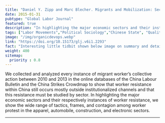 ```yaml
---
title: "Daniel Y. Zipp and Marc Blecher. Migrants and Mobilization: Sectoral Patterns in China, 2010-2013"
date: 2015-01-31 
pubtype: "Global Labor Journal"
featured: true
description: "In highlighting the major economic sectors and their instances of worker resistance, we show the wide range of tactics, frames, and contagion among worker protest in the apparel, automobile, construction, and electronic sectors."
tags: ["Labor Movements","Political Sociology","Chinese State", "Qualitative Methods"]
image: "/img/organicdevops.webp"
link: "https://doi.org/10.15173/glj.v6i1.2293"
fact: "Interesting little tidbit shown below image on summary and detail page"
weight: 400
sitemap:
  priority : 0.8
---
```

We collected and analyzed every instance of migrant worker’s collective action between 2010 and 2013 in the online databases of the China Labour Bulletin and the China Strikes Crowdmap to show that worker resistance within China still occurs mostly outside institutionalized channels and that this resistance must be studied by sector. In highlighting the major economic sectors and their respectively instances of worker resistance, we show the wide range of tactics, frames, and contagion among worker protest in the apparel, automobile, construction, and electronic sectors.

---